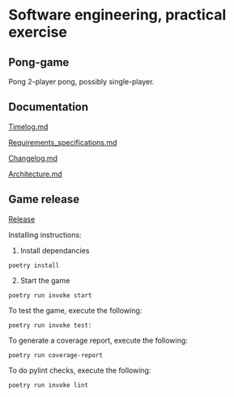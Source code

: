 # Software engineering, practical exercise
## Pong-game
Pong 2-player pong, possibly single-player.

## Documentation

[Timelog.md](https://github.com/IsmailTadji/ot-harjoitustyo/blob/master/Pong/documentation/timelog.md)

[Requirements_specifications.md](https://github.com/IsmailTadji/ot-harjoitustyo/blob/master/Pong/documentation/requirements_specifcations.md)

[Changelog.md](https://github.com/IsmailTadji/ot-harjoitustyo/blob/master/Pong/documentation/changelog.md)

[Architecture.md](https://github.com/IsmailTadji/ot-harjoitustyo/blob/master/Pong/documentation/architecture.md)

## Game release

[Release](https://github.com/IsmailTadji/ot-harjoitustyo/releases/tag/Viikko5)

Installing instructions:

1. Install dependancies
```
poetry install
```

2. Start the game
```
poetry run invoke start
```

To test the game, execute the following:
```
poetry run invoke test:
```

To generate a coverage report, execute the following:
``` 
poetry run coverage-report
```

To do pylint checks, execute the following:
```
poetry run invoke lint
```
